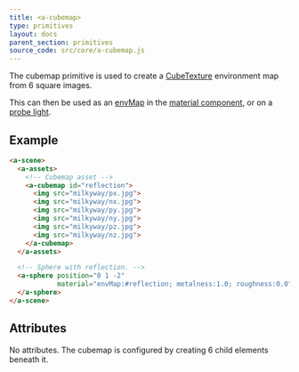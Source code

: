 ```yaml
---
title: <a-cubemap>
type: primitives
layout: docs
parent_section: primitives
source_code: src/core/a-cubemap.js
---
```


[material]: ../components/material.md#environment-maps
[probe-light]: ../components/light.md#probe

The cubemap primitive is used to create a [CubeTexture](https://threejs.org/docs/#api/en/textures/CubeTexture) environment map from 6 square images.

This can then be used as an [envMap](material.html#built_in_materials_envmap) in the [material component][material], or on a [probe light][probe-light].

## Example

```html
<a-scene>
  <a-assets>
    <!-- Cubemap asset -->
    <a-cubemap id="reflection">
      <img src="milkyway/px.jpg">
      <img src="milkyway/nx.jpg">
      <img src="milkyway/py.jpg">
      <img src="milkyway/ny.jpg">
      <img src="milkyway/pz.jpg">
      <img src="milkyway/nz.jpg">
    </a-cubemap>
  </a-assets>

  <!-- Sphere with reflection. -->
  <a-sphere position="0 1 -2"
            material="envMap:#reflection; metalness:1.0; roughness:0.0">
  </a-sphere>
</a-scene>
```

## Attributes

No attributes.  The cubemap is configured by creating 6 child elements beneath it.



